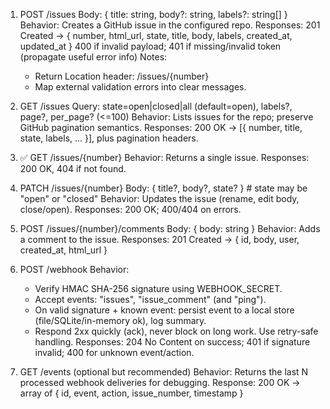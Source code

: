 1) POST /issues
   Body: { title: string, body?: string, labels?: string[] }
   Behavior: Creates a GitHub issue in the configured repo.
   Responses:
     201 Created → { number, html_url, state, title, body, labels, created_at, updated_at }
     400 if invalid payload; 401 if missing/invalid token (propagate useful error info)
   Notes:
     - Return Location header: /issues/{number}
     - Map external validation errors into clear messages.

2) GET /issues
   Query: state=open|closed|all (default=open), labels?, page?, per_page? (<=100)
   Behavior: Lists issues for the repo; preserve GitHub pagination semantics.
   Responses:
     200 OK → [{ number, title, state, labels, ... }], plus pagination headers.

3) ✅ GET /issues/{number}
   Behavior: Returns a single issue.
   Responses: 200 OK, 404 if not found.

4) PATCH /issues/{number}
   Body: { title?, body?, state? }   # state may be "open" or "closed"
   Behavior: Updates the issue (rename, edit body, close/open).
   Responses: 200 OK; 400/404 on errors.

5) POST /issues/{number}/comments
   Body: { body: string }
   Behavior: Adds a comment to the issue.
   Responses: 201 Created → { id, body, user, created_at, html_url }

6) POST /webhook
   Behavior:
     - Verify HMAC SHA-256 signature using WEBHOOK_SECRET.
     - Accept events: "issues", "issue_comment" (and "ping").
     - On valid signature + known event: persist event to a local store (file/SQLite/in-memory ok), log summary.
     - Respond 2xx quickly (ack), never block on long work. Use retry-safe handling.
   Responses:
     204 No Content on success; 401 if signature invalid; 400 for unknown event/action.

7) GET /events (optional but recommended)
   Behavior: Returns the last N processed webhook deliveries for debugging.
   Response: 200 OK → array of { id, event, action, issue_number, timestamp }